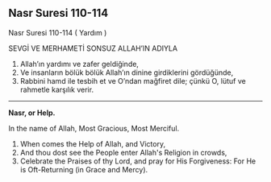 
## Nasr Suresi 110-114

Nasr Suresi 110-114 ( Yardım )

SEVGİ VE MERHAMETİ SONSUZ ALLAH’IN ADIYLA

1. Allah’ın yardımı ve zafer geldiğinde,
2. Ve insanların bölük bölük Allah’ın dinine girdiklerini gördüğünde,
3. Rabbini hamd ile tesbih et ve O’ndan mağfiret dile; çünkü O, lütuf ve rahmetle karşılık verir.


---


**Nasr, or Help.**

In the name of Allah, Most Gracious, Most Merciful.

1.  When comes the Help of Allah, and Victory,
2. And thou dost see the People enter Allah's Religion in
crowds,
3. Celebrate the Praises of thy Lord, and pray for His
Forgiveness: For He is Oft-Returning (in Grace and Mercy).